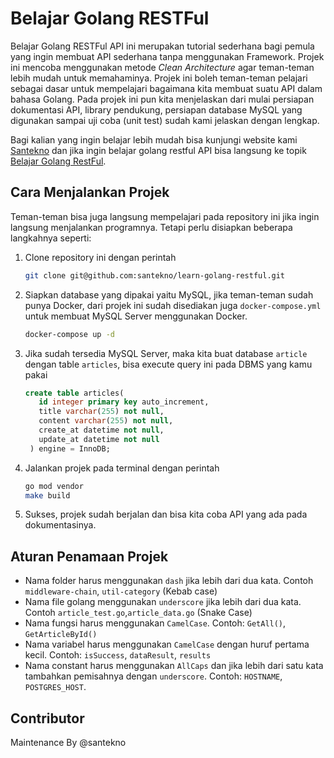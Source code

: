 # Belajar Golang RESTFul

Belajar Golang RESTFul API ini merupakan tutorial sederhana bagi pemula yang ingin membuat API sederhana tanpa menggunakan Framework. Projek ini mencoba menggunakan metode *Clean Architecture* agar teman-teman lebih mudah untuk memahaminya. Projek ini boleh teman-teman pelajari sebagai dasar untuk mempelajari bagaimana kita membuat suatu API dalam bahasa Golang. Pada projek ini pun kita menjelaskan dari mulai persiapan dokumentasi API, library pendukung, persiapan database MySQL yang digunakan sampai uji coba (unit test) sudah kami jelaskan dengan lengkap.

Bagi kalian yang ingin belajar lebih mudah bisa kunjungi website kami [Santekno](https://www.santekno.com/) dan jika ingin belajar golang restful API bisa langsung ke topik [Belajar Golang RestFul](https://www.santekno.com/tutorial/golang/restful-api-dan-clean-architecture/).

## Cara Menjalankan Projek
Teman-teman bisa juga langsung mempelajari pada repository ini jika ingin langsung menjalankan programnya. Tetapi perlu disiapkan beberapa langkahnya seperti:
1. Clone repository ini dengan perintah
   ```bash
   git clone git@github.com:santekno/learn-golang-restful.git
   ```
2. Siapkan database yang dipakai yaitu MySQL, jika teman-teman sudah punya Docker, dari projek ini sudah disediakan juga `docker-compose.yml` untuk membuat MySQL Server menggunakan Docker.
   ```bash
   docker-compose up -d
   ```
3. Jika sudah tersedia MySQL Server, maka kita buat database `article` dengan table `articles`, bisa execute query ini pada DBMS yang kamu pakai
   ```sql
   create table articles(
      id integer primary key auto_increment,
      title varchar(255) not null,
      content varchar(255) not null,
      create_at datetime not null,
      update_at datetime not null
    ) engine = InnoDB;
   ```
4. Jalankan projek pada terminal dengan perintah
   ```bash
   go mod vendor
   make build
   ```
5. Sukses, projek sudah berjalan dan bisa kita coba API yang ada pada dokumentasinya.

## Aturan Penamaan Projek
* Nama folder harus menggunakan `dash` jika lebih dari dua kata. Contoh `middleware-chain`, `util-category` (Kebab case)
* Nama file golang menggunakan `underscore` jika lebih dari dua kata. Contoh `article_test.go`,`article_data.go` (Snake Case)
* Nama fungsi harus menggunakan `CamelCase`. Contoh: `GetAll()`, `GetArticleById()`
* Nama variabel harus menggunakan `CamelCase` dengan huruf pertama kecil. Contoh: `isSuccess`, `dataResult`, `results`
* Nama constant harus menggunakan `AllCaps` dan jika lebih dari satu kata tambahkan pemisahnya dengan `underscore`. Contoh: `HOSTNAME`, `POSTGRES_HOST`.

## Contributor
Maintenance By @santekno
